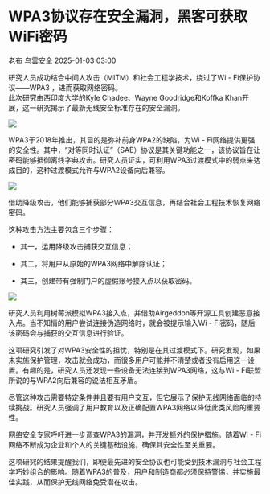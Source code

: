 #  WPA3协议存在安全漏洞，黑客可获取WiFi密码   
老布  乌雲安全   2025-01-03 03:00  
  
研究人员成功结合中间人攻击（MITM）和社会工程学技术，绕过了Wi - Fi保护协议——WPA3 ，进而获取网络密码。  
此次研究由西印度大学的Kyle Chadee、Wayne Goodridge和Koffka Khan开展，这一研究揭示了最新无线安全标准存在的安全漏洞。  
  
  
![](https://mmbiz.qpic.cn/mmbiz_jpg/qq5rfBadR38HhiaXTrdT6htRicEufibw4pUK1Oh6oibiaXTAmonuI9F6LuyVQV6vI316oA3S58bfou287ztbg6rShbQ/640?wx_fmt=jpeg&from=appmsg "")  
  
WPA3于2018年推出，其目的是弥补前身WPA2的缺陷，为Wi - Fi网络提供更强的安全性。其中，“对等同时认证”（SAE）协议是其关键功能之一，该协议旨在让密码能够抵御离线字典攻击。研究人员证实，可利用WPA3过渡模式中的弱点来达成目的，这种过渡模式允许与WPA2设备向后兼容。  
  
![](https://mmbiz.qpic.cn/mmbiz_jpg/qq5rfBadR38HhiaXTrdT6htRicEufibw4pUalxic0eMXYSawclxYSwVdTpGAExW86tXvSkWkSfD0JK0aNAdgzPibVGQ/640?wx_fmt=jpeg&from=appmsg "")  
  
借助降级攻击，他们能够捕获部分WPA3交互信息，再结合社会工程技术恢复网络密码。  
  
这种攻击方法主要包含三个步骤：  
- 其一，运用降级攻击捕获交互信息；  
  
- 其二，将用户从原始的WPA3网络中解除认证；  
  
- 其三，创建带有强制门户的虚假账号接入点以获取密码。  
  
  
![](https://mmbiz.qpic.cn/mmbiz_jpg/qq5rfBadR38HhiaXTrdT6htRicEufibw4pUONevmgorJa2PKV1EemdbL60KuFPqSIg29q7ucPb6gf2lpCd2cPTd7Q/640?wx_fmt=jpeg&from=appmsg "")  
  
研究人员利用树莓派模拟WPA3接入点，并借助Airgeddon等开源工具创建恶意接入点。当不知情的用户尝试连接伪造网络时，就会被提示输入Wi - Fi密码，随后该密码会与捕获的交互信息进行验证。  
  
这项研究引发了对WPA3安全性的担忧，特别是在其过渡模式下。研究发现，如果未实施保护管理，攻击就会成功，而很多用户可能并不清楚或者没有启用这一设置。有趣的是，研究人员还发现一些设备无法连接到WPA3网络，这与Wi - Fi联盟所说的与WPA2向后兼容的说法相互矛盾。  
  
尽管这种攻击需要特定条件并且要有用户交互，但它展示了保护无线网络面临的持续挑战。研究人员强调了用户教育以及正确配置WPA3网络以降低此类风险的重要性。  
  
网络安全专家呼吁进一步调查WPA3的漏洞，并开发额外的保护措施。随着Wi - Fi网络不断成为企业和个人的关键基础设施，确保其安全性至关重要。  
  
这项研究的结果提醒我们，即便最先进的安全协议也可能受到技术漏洞与社会工程学巧妙组合的影响。随着WPA3的普及，用户和制造商都必须保持警惕，并实施最佳实践，从而保护无线网络免受潜在攻击。  
  
  
  
